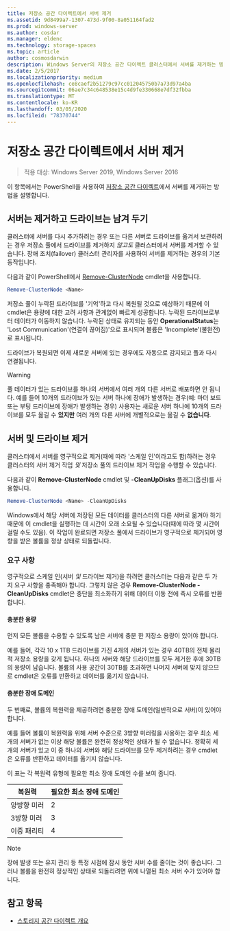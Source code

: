 ```yaml
---
title: 저장소 공간 다이렉트에서 서버 제거
ms.assetid: 9d8499a7-1307-473d-9f00-8a051164fad2
ms.prod: windows-server
ms.author: cosdar
ms.manager: eldenc
ms.technology: storage-spaces
ms.topic: article
author: cosmosdarwin
description: Windows Server의 저장소 공간 다이렉트 클러스터에서 서버를 제거하는 방법.
ms.date: 2/5/2017
ms.localizationpriority: medium
ms.openlocfilehash: ce8caef2b51279c97cc012045750b7a73d97a4ba
ms.sourcegitcommit: 06ae7c34c648538e15c4d9fe330668e7df32fbba
ms.translationtype: MT
ms.contentlocale: ko-KR
ms.lasthandoff: 03/05/2020
ms.locfileid: "78370744"
---
```

# <a name="removing-servers-in-storage-spaces-direct"></a>저장소 공간 다이렉트에서 서버 제거

>적용 대상: Windows Server 2019, Windows Server 2016

이 항목에서는 PowerShell을 사용하여 [저장소 공간 다이렉트](storage-spaces-direct-overview.md)에서 서버를 제거하는 방법을 설명합니다.

## <a name="remove-a-server-but-leave-its-drives"></a>서버는 제거하고 드라이브는 남겨 두기

클러스터에 서버를 다시 추가하려는 경우 또는 다른 서버로 드라이브를 옮겨서 보관하려는 경우 저장소 풀에서 드라이브를 제거하지 *않고도* 클러스터에서 서버를 제거할 수 있습니다. 장애 조치(failover) 클러스터 관리자를 사용하여 서버를 제거하는 경우의 기본 동작입니다.

다음과 같이 PowerShell에서 [Remove-ClusterNode](https://technet.microsoft.com/library/hh847251.aspx) cmdlet을 사용합니다.

```PowerShell
Remove-ClusterNode <Name>
```

저장소 풀이 누락된 드라이브를 '기억'하고 다시 복원될 것으로 예상하기 때문에 이 cmdlet은 용량에 대한 고려 사항과 관계없이 빠르게 성공합니다. 누락된 드라이브로부터 데이터가 이동하지 않습니다. 누락된 상태로 유지되는 동안 **OperationalStatus**는 'Lost Communication'(연결이 끊어짐)'으로 표시되며 볼륨은 'Incomplete'(불완전)로 표시됩니다.

드라이브가 복원되면 이제 새로운 서버에 있는 경우에도 자동으로 감지되고 풀과 다시 연결됩니다.

   >[!WARNING]
   > 풀 데이터가 있는 드라이브를 하나의 서버에서 여러 개의 다른 서버로 배포하면 안 됩니다. 예를 들어 10개의 드라이브가 있는 서버 하나에 장애가 발생하는 경우(예: 마더 보드 또는 부팅 드라이브에 장애가 발생하는 경우) 사용자는 새로운 서버 하나에 10개의 드라이브를 모두 옮길 수 **있지만** 여러 개의 다른 서버에 개별적으로는 옮길 수 **없습니다**.

## <a name="remove-a-server-and-its-drives"></a>서버 및 드라이브 제거

클러스터에서 서버를 영구적으로 제거(때에 따라 '스케일 인'이라고도 함)하려는 경우 클러스터의 서버 제거 작업 *및* 저장소 풀의 드라이브 제거 작업을 수행할 수 있습니다.

다음과 같이 **Remove-ClusterNode** cmdlet 및 **-CleanUpDisks** 플래그(옵션)를 사용합니다.

```PowerShell
Remove-ClusterNode <Name> -CleanUpDisks
```

Windows에서 해당 서버에 저장된 모든 데이터를 클러스터의 다른 서버로 옮겨야 하기 때문에 이 cmdlet을 실행하는 데 시간이 오래 소요될 수 있습니다(때에 따라 몇 시간이 걸릴 수도 있음). 이 작업이 완료되면 저장소 풀에서 드라이브가 영구적으로 제거되어 영향을 받은 볼륨을 정상 상태로 되돌립니다.

### <a name="requirements"></a>요구 사항

영구적으로 스케일 인(서버 *및* 드라이브 제거)을 하려면 클러스터는 다음과 같은 두 가지 요구 사항을 충족해야 합니다. 그렇지 않은 경우 **Remove-ClusterNode -CleanUpDisks** cmdlet은 중단을 최소화하기 위해 데이터 이동 전에 즉시 오류를 반환합니다.

#### <a name="enough-capacity"></a>충분한 용량

먼저 모든 볼륨을 수용할 수 있도록 남은 서버에 충분 한 저장소 용량이 있어야 합니다.

예를 들어, 각각 10 x 1TB 드라이브를 가진 4개의 서버가 있는 경우 40TB의 전체 물리적 저장소 용량을 갖게 됩니다. 하나의 서버와 해당 드라이브를 모두 제거한 후에 30TB의 용량이 남습니다. 볼륨의 사용 공간이 30TB를 초과하면 나머지 서버에 맞지 않으므로 cmdlet은 오류를 반환하고 데이터를 옮기지 않습니다.

#### <a name="enough-fault-domains"></a>충분한 장애 도메인

두 번째로, 볼륨의 복원력을 제공하려면 충분한 장애 도메인(일반적으로 서버)이 있어야 합니다.

예를 들어 볼륨이 복원력을 위해 서버 수준으로 3방향 미러링을 사용하는 경우 최소 세 개의 서버가 없는 이상 해당 볼륨은 완전히 정상적인 상태가 될 수 없습니다. 정확히 세 개의 서버가 있고 이 중 하나의 서버와 해당 드라이브를 모두 제거하려는 경우 cmdlet은 오류를 반환하고 데이터를 옮기지 않습니다.

이 표는 각 복원력 유형에 필요한 최소 장애 도메인 수를 보여 줍니다.

|    복원력          |    필요한 최소 장애 도메인   |
|------------------------|-------------------------------------|
|    양방향 미러      |    2                                |
|    3방향 미러    |    3                                |
|    이중 패리티         |    4                                |

   >[!NOTE]
   > 장애 발생 또는 유지 관리 등 특정 시점에 잠시 동안 서버 수를 줄이는 것이 좋습니다. 그러나 볼륨을 완전히 정상적인 상태로 되돌리려면 위에 나열된 최소 서버 수가 있어야 합니다.

## <a name="see-also"></a>참고 항목

- [스토리지 공간 다이렉트 개요](storage-spaces-direct-overview.md)
